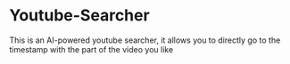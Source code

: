 # Youtube-Searcher

This is an AI-powered youtube searcher, it allows you to directly go to the timestamp with the part of the video you like